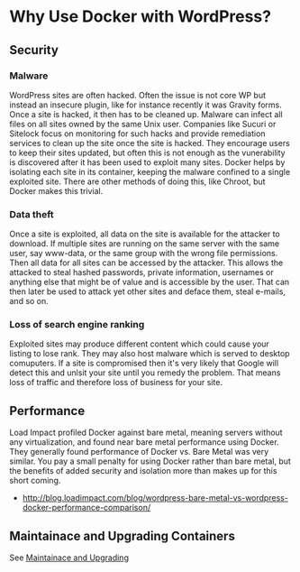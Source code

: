# Why Use Docker with WordPress?

## Security

### Malware

WordPress sites are often hacked. Often the issue is not core WP but instead an insecure plugin, like for instance recently it was Gravity forms. Once a site is hacked, it then has to be cleaned up. Malware can infect all files on all sites owned by the same Unix user. Companies like Sucuri or Sitelock focus on monitoring for such hacks and provide remediation services to clean up the site once the site is hacked. They encourage users to keep their sites updated, but often this is not enough as the vunerability is discovered after it has been used to exploit many sites. Docker helps by isolating each site in its container, keeping the malware confined to a single exploited site. There are other methods of doing this, like Chroot, but Docker makes this trivial.

### Data theft

Once a site is exploited, all data on the site is available for the attacker to download. If multiple sites are running on the same server with the same user, say www-data, or the same group with the wrong file permissions. Then all data for all sites can be accessed by the attacker. This allows the attacked to steal hashed passwords, private information, usernames or anything else that might be of value and is accessible by the user. That can then later be used to attack yet other sites and deface them, steal e-mails, and so on.


### Loss of search engine ranking

Exploited sites may produce different content which could cause your listing to lose rank. They may also host malware which is served to desktop comuputers. If a site is compromised then it's very likely that Google will detect this and unlsit your site until you remedy the problem. That means loss of traffic and therefore loss of business for your site. 

## Performance

Load Impact profiled Docker against bare metal, meaning servers without any virtualization, and found near bare metal performance using Docker. They generally found performance of Docker vs. Bare Metal was very similar. You pay a small penalty for using Docker rather than bare metal, but the benefits of added security and isolation more than makes up for this short coming.

- http://blog.loadimpact.com/blog/wordpress-bare-metal-vs-wordpress-docker-performance-comparison/


## Maintainace and Upgrading Containers
See [Maintainace and Upgrading](/docker/Upgrading-Containers)